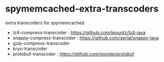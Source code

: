 # spymemcached-extra-transcoders
extra transcoders for spymemcached

* lz4-compress-transcoder : https://github.com/jpountz/lz4-java
* snappy-compress-transcoder : https://github.com/xerial/snappy-java
* gzip-compress-transcoder
* kryo-transcoder
* protobuf-transcoder : https://github.com/google/protobuf
